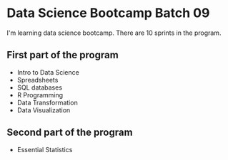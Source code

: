 # Data Science Bootcamp Batch 09

I'm learning data science bootcamp. There are 10 sprints in the program.

## First part of the program

- Intro to Data Science
- Spreadsheets
- SQL databases
- R Programming
- Data Transformation
- Data Visualization

## Second part of the program

- Essential Statistics
